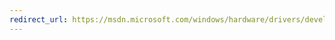 ```yaml
---
redirect_url: https://msdn.microsoft.com/windows/hardware/drivers/develop/converting-wdk-8-1-projects-to-wdk-10
---
```

